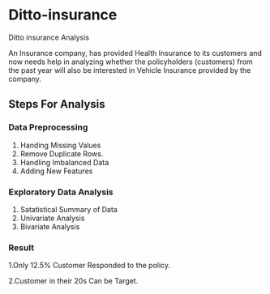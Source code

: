 # Ditto-insurance
Ditto insurance Analysis

An Insurance company, has provided Health Insurance to its customers and now needs help in analyzing whether the policyholders (customers) from the past year will also be interested in Vehicle Insurance provided by the company.

## Steps For Analysis

### Data Preprocessing
1. Handing Missing Values
2. Remove Duplicate Rows.
3. Handling Imbalanced Data
4. Adding New Features

### Exploratory Data Analysis
1. Satatistical Summary of Data
2. Univariate Analysis
3. Bivariate Analysis

### Result
1.Only 12.5% Customer Responded to the policy.

2.Customer in their 20s Can be Target.
